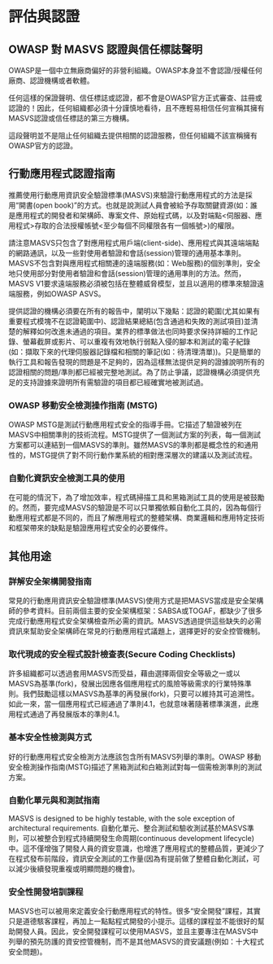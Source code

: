 # 評估與認證

## OWASP 對 MASVS 認證與信任標誌聲明

OWASP是一個中立無廠商偏好的非營利組織。OWASP本身並不會認證/授權任何廠商、認證機構或者軟體。

任何這樣的保證聲明、信任標誌或認證，都不會是OWASP官方正式審查、註冊或認證的！因此，任何組織都必須十分謹慎地看待，且不應輕易相信任何宣稱其擁有MASVS認證或信任標誌的第三方機構。

這段聲明並不是阻止任何組織去提供相關的認證服務，但任何組織不該宣稱擁有OWASP官方的認證。

## 行動應用程式認證指南

推薦使用行動應用資訊安全驗證標準(MASVS)來驗證行動應用程式的方法是採用“開書(open book)”的方式。也就是說測試人員會被給予存取關鍵資源(如：誰是應用程式的開發者和架構師、專案文件、原始程式碼，以及對端點<伺服器、應用程式>存取的合法授權帳號<至少每個不同權限各有一個帳號>)的權限。 

請注意MASVS只包含了對應用程式用戶端(client-side)、應用程式與其遠端端點的網路通訊，以及一些對使用者驗證和會話(session)管理的通用基本準則。MASVS不包含對與應用程式相關連的遠端服務(如：Web服務)的個別準則，安全地只使用部分對使用者驗證和會話(session)管理的通用準則的方法。然而，MASVS V1要求遠端服務必須被包括在整體威脅模型，並且以適用的標準來驗證遠端服務，例如OWASP ASVS。

提供認證的機構必須要在所有的報告中，闡明以下幾點：認證的範圍(尤其如果有重要程式模塊不在認證範圍中)、認證結果總結(包含通過和失敗的測試項目)並清楚的解釋如何改進未通過的項目。業界的標準做法也同時要求保持詳細的工作記錄、螢幕截屏或影片、可以重複有效地執行弱點入侵的腳本和測試的電子紀錄(如：擷取下來的代理伺服器記錄檔和相關的筆記(如：待清理清單<cleanup list>))。只是簡單的執行工具和報告發現的問題是不足夠的，因為這樣無法提供足夠的證據說明所有的認證相關的問題/準則都已經被完整地測試。為了防止爭議，認證機構必須提供充足的支持證據來證明所有需驗證的項目都已經確實地被測試過。

### OWASP 移動安全檢測操作指南 (MSTG)

OWASP MSTG是測試行動應用程式安全的指導手冊。它描述了驗證被列在MASVS中相關準則的技術流程。MSTG提供了一個測試方案的列表，每一個測試方案都可以連結到一個MASVS的準則。雖然MASVS的準則都是概念性的和通用性的，MSTG提供了對不同行動作業系統的相對應深層次的建議以及測試流程。

### 自動化資訊安全檢測工具的使用

在可能的情況下，為了增加效率，程式碼掃描工具和黑箱測試工具的使用是被鼓勵的。然而，要完成MASVS的驗證是不可以只單獨依賴自動化工具的，因為每個行動應用程式都是不同的，而且了解應用程式的整體架構、商業邏輯和應用特定技術和框架帶來的缺點是驗證應用程式安全的必要條件。

## 其他用途

### 詳解安全架構開發指南

常見的行動應用資訊安全驗證標準(MASVS)使用方式是把MASVS當成是安全架構師的參考資料。目前兩個主要的安全架構框架：SABSA或TOGAF，都缺少了很多完成行動應用程式安全架構檢查所必需的資訊。MASVS透過提供這些缺失的必需資訊來幫助安全架構師在常見的行動應用程式議題上，選擇更好的安全控管機制。

### 取代現成的安全程式設計檢查表(Secure Coding Checklists)

許多組織都可以透過套用MASVS而受益，藉由選擇兩個安全等級之一或以MASVS為基準(fork)，發展出因應各個應用程式的風險等級需求的行業特殊準則。我們鼓勵這樣以MASVS為基準的再發展(fork)，只要可以維持其可追溯性。如此一來，當一個應用程式已經通過了準則4.1，也就意味著隨著標準演進，此應用程式通過了再發展版本的準則4.1。

### 基本安全性檢測與方式

好的行動應用程式安全檢測方法應該包含所有MASVS列舉的準則。OWASP 移動安全檢測操作指南(MSTG)描述了黑箱測試和白箱測試對每一個需檢測準則的測試方案。

### 自動化單元與和測試指南

MASVS is designed to be highly testable, with the sole exception of architectural requirements. 自動化單元、整合測試和驗收測試基於MASVS準則，可以被整合到程式持續開發生命周期(continuous development lifecycle)中。這不僅增強了開發人員的資安意識，也增進了應用程式的整體品質，更減少了在程式發布前階段，資訊安全測試的工作量(因為有提前做了整體自動化測試，可以減少後續發現重複或明顯問題的機會)。

### 安全性開發培訓課程

MASVS也可以被用來定義安全行動應用程式的特性。很多“安全開發”課程，其實只是道德駭客課程，再加上一點點程式開發的小提示。這樣的課程並不能很好的幫助開發人員。因此，安全開發課程可以使用MASVS，並且主要專注在MASVS中列舉的預先防護的資安控管機制，而不是其他MASVS的資安議題(例如：十大程式安全問題)。
